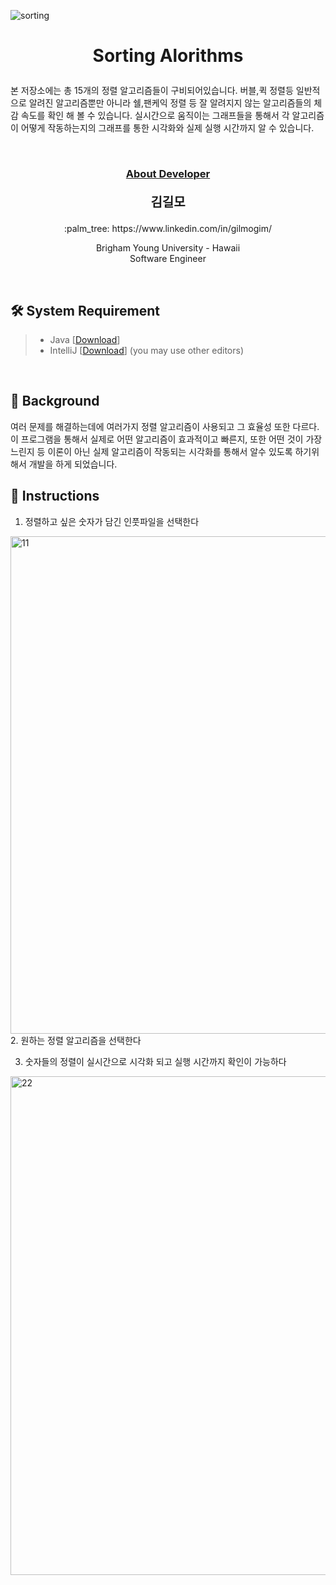 ![sorting](https://user-images.githubusercontent.com/59432666/114641558-09d19d80-9c6e-11eb-8b80-e22176c40ff9.png)


# <p align="center">Sorting Alorithms</p>

<p>
본 저장소에는 총 15개의 정렬 알고리즘들이 구비되어있습니다. 버블,퀵 정렬등 일반적으로 알려진 알고리즘뿐만 아니라 쉘,팬케익 정렬 등 잘 알려지지 않는 알고리즘들의 체감 속도를 확인 해 볼 수 있습니다.
실시간으로 움직이는 그래프들을 통해서 각 알고리즘이 어떻게 작동하는지의 그래프를 통한 시각화와 실제 실행 시간까지 알 수 있습니다.  
</p>
<br/>


### <p align="center" style="text-decoration:underline">About Developer</p>

**<p align="center" style="font-size:15pt">김길모</p>**
<p align="center">:palm_tree: https://www.linkedin.com/in/gilmogim/ </p>
<p align="center">
Brigham Young University - Hawaii<br/>
Software Engineer<br/>
</p>
<br/>

## :hammer_and_wrench: System Requirement
> + Java [[Download](https://www.java.com/en/download/manual.jsp)]
> + IntelliJ [[Download](https://www.jetbrains.com/idea/download)] (you may use other editors)
<br/>

## :foggy: Background
여러 문제를 해결하는데에 여러가지 정렬 알고리즘이 사용되고 그 효율성 또한 다르다. 이 프로그램을 통해서 실제로 어떤 알고리즘이 효과적이고 빠른지, 또한 어떤 것이 가장 느린지 등 이론이 아닌 실제 알고리즘이
작동되는 시각화를 통해서 알수 있도록 하기위해서 개발을 하게 되었습니다.
<br/>

## :page_with_curl: Instructions
1. 정렬하고 싶은 숫자가 담긴 인풋파일을 선택한다

<img width="796" alt="11" src="https://user-images.githubusercontent.com/59432666/114641576-148c3280-9c6e-11eb-8ecf-b27850e3d206.png">
2. 원하는 정렬 알고리즘을 선택한다

3. 숫자들의 정렬이 실시간으로 시각화 되고 실행 시간까지 확인이 가능하다
<img width="798" alt="22" src="https://user-images.githubusercontent.com/59432666/114641602-22da4e80-9c6e-11eb-9a3c-f7587ab65d24.png">


